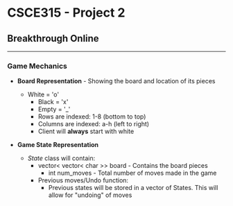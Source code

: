 # CSCE315 - Project 2
## Breakthrough Online

***

### Game Mechanics

* **Board Representation** - Showing the board and location of its pieces
  * White = 'o'
	* Black = 'x'
	* Empty = '_'
	* Rows are indexed: 1-8 (bottom to top)
	* Columns are indexed: a-h (left to right)
	* Client will **always** start with white
	
* **Game State Representation**
  * _State_ class will contain:
	  * vector< vector< char >> board - Contains the board pieces
		* int num_moves - Total number of moves made in the game
	* Previous moves/Undo function:
	  * Previous states will be stored in a vector of States. This will allow for "undoing" of moves